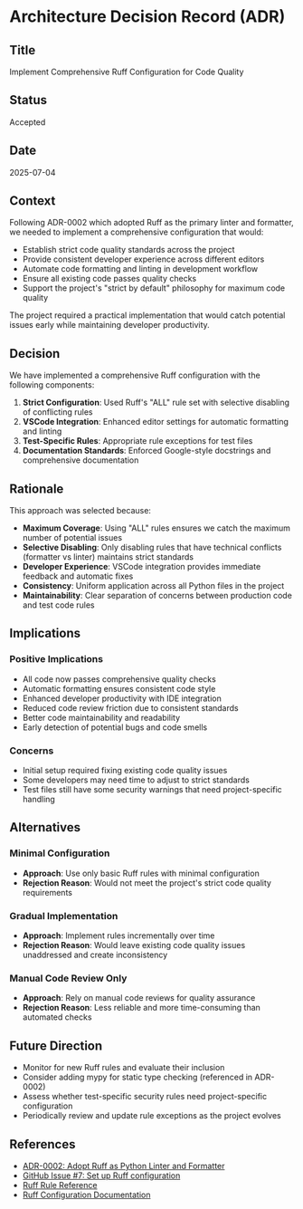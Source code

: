 # Architecture Decision Record (ADR)

## Title
Implement Comprehensive Ruff Configuration for Code Quality

## Status
Accepted

## Date
2025-07-04

## Context
Following ADR-0002 which adopted Ruff as the primary linter and formatter, we needed to implement a comprehensive configuration that would:

- Establish strict code quality standards across the project
- Provide consistent developer experience across different editors
- Automate code formatting and linting in development workflow
- Ensure all existing code passes quality checks
- Support the project's "strict by default" philosophy for maximum code quality

The project required a practical implementation that would catch potential issues early while maintaining developer productivity.

## Decision
We have implemented a comprehensive Ruff configuration with the following components:

1. **Strict Configuration**: Used Ruff's "ALL" rule set with selective disabling of conflicting rules
2. **VSCode Integration**: Enhanced editor settings for automatic formatting and linting
3. **Test-Specific Rules**: Appropriate rule exceptions for test files
4. **Documentation Standards**: Enforced Google-style docstrings and comprehensive documentation

## Rationale
This approach was selected because:

- **Maximum Coverage**: Using "ALL" rules ensures we catch the maximum number of potential issues
- **Selective Disabling**: Only disabling rules that have technical conflicts (formatter vs linter) maintains strict standards
- **Developer Experience**: VSCode integration provides immediate feedback and automatic fixes
- **Consistency**: Uniform application across all Python files in the project
- **Maintainability**: Clear separation of concerns between production code and test code rules

## Implications
### Positive Implications
- All code now passes comprehensive quality checks
- Automatic formatting ensures consistent code style
- Enhanced developer productivity with IDE integration
- Reduced code review friction due to consistent standards
- Better code maintainability and readability
- Early detection of potential bugs and code smells

### Concerns
- Initial setup required fixing existing code quality issues
- Some developers may need time to adjust to strict standards
- Test files still have some security warnings that need project-specific handling

## Alternatives
### Minimal Configuration
- **Approach**: Use only basic Ruff rules with minimal configuration
- **Rejection Reason**: Would not meet the project's strict code quality requirements

### Gradual Implementation
- **Approach**: Implement rules incrementally over time
- **Rejection Reason**: Would leave existing code quality issues unaddressed and create inconsistency

### Manual Code Review Only
- **Approach**: Rely on manual code reviews for quality assurance
- **Rejection Reason**: Less reliable and more time-consuming than automated checks

## Future Direction
- Monitor for new Ruff rules and evaluate their inclusion
- Consider adding mypy for static type checking (referenced in ADR-0002)
- Assess whether test-specific security rules need project-specific configuration
- Periodically review and update rule exceptions as the project evolves

## References
- [ADR-0002: Adopt Ruff as Python Linter and Formatter](./0002-adopt-ruff-as-linter-and-formatter.md)
- [GitHub Issue #7: Set up Ruff configuration](https://github.com/adrai-org/adr-ai-tools-py/issues/7)
- [Ruff Rule Reference](https://docs.astral.sh/ruff/rules/)
- [Ruff Configuration Documentation](https://docs.astral.sh/ruff/configuration/)